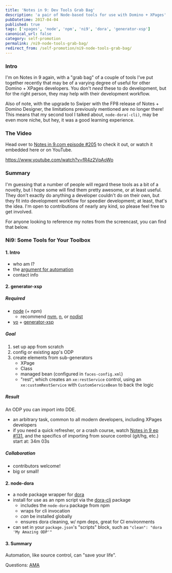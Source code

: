```yaml
---
title: 'Notes in 9: Dev Tools Grab Bag'
description: 'a pair of Node-based tools for use with Domino + XPages'
pubDatetime: 2017-04-04
published: true
tags: ['xpages', 'node', 'npm', 'ni9', 'dora', 'generator-xsp']
canonical_url: false
category: self-promotion
permalink: /ni9-node-tools-grab-bag/
redirect_from: /self-promotion/ni9-node-tools-grab-bag/
---
```


### Intro

I'm on Notes in 9 again, with a "grab bag" of a couple of tools I've put together recently that may be of a varying degree of useful for other Domino + XPages developers. You don't _need_ these to do development, but for the right person, they may help with their development workflow.

Also of note, with the upgrade to Swiper with the FP8 release of Notes + Domino Designer, the limitations previously mentioned are no longer there! This means that my second tool I talked about, `node-dora(-cli)`, may be even more niche, but hey, it was a good learning experience.

### The Video

Head over to [Notes in 9.com episode #205](https://www.notesin9.com/2017/04/04/notesin9-205-leverage-domino-development-with-new-tools/) to check it out, or watch it embedded here or on YouTube.

https://www.youtube.com/watch?v=fR4z2VpAoWo

### Summary

I'm guessing that a number of people will regard these tools as a bit of a novelty, but I hope some will find them pretty awesome, or at least useful. They don't exactly do anything a developer couldn't do on their own, but they fit into development workflow for speedier development; at least, that's the idea. I'm open to contributions of nearly any kind, so please feel free to get involved.

For anyone looking to reference my notes from the screencast, you can find that below.

### Ni9: Some Tools for Your Toolbox

#### 1. Intro

- who am I?
- the [argument for automation](https://medium.com/@kentcdodds/an-argument-for-automation-fce8394c14e2)
- contact info

#### 2. generator-xsp

##### Required

- [node](https://nodejs.org/) (+ npm)
    - recommend [nvm](https://github.com/creationix/nvm/blob/master/README.markdown#installation), [n](https://github.com/tj/n#readme), or [nodist](https://github.com/marcelklehr/nodist#readme)
- [yo](https://yeoman.io/) + [generator-xsp](https://github.com/edm00se/generator-xsp)

##### Goal

1. set up app from scratch
2. config or existing app's ODP
3. create elements from sub-generators
    - XPage
    - Class
    - managed bean (configured in `faces-config.xml`)
    - "rest", which creates an `xe:restService` control, using an `xe:customRestService` with `CustomServiceBean` to back the logic

##### Result

An ODP you can import into DDE.

- an arbitrary task, common to all modern developers, including XPages developers
- if you need a quick refresher, or a crash course, watch [Notes in 9 ep #131](https://www.notesin9.com/2013/11/12/notesin9-131-use-sourcetree-for-better-xpages-source-control/), and the specifics of importing from source control (git/hg, etc.) start at: 34m 03s

##### Collaboration

- contributors welcome!
- big or small!

#### 2. node-dora

- a node package wrapper for [dora](https://github.com/camac/dora)
- install for use as an npm script via the [dora-cli](https://github.com/edm00se/node-dora-cli) package
  - includes the `node-dora` package from npm
  - wraps for cli invocation
  - _can_ be installed globally
  - ensures dora cleaning, w/ npm deps, great for CI environments
- can set in your `package.json`'s "scripts" block, such as `"clean": "dora 'My Amazing ODP'"`

#### 3. Summary

Automation, like source control, can "save your life".

Questions: [AMA](https://github.com/edm00se/ama)
